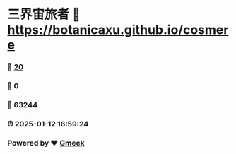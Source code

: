 # 三界宙旅者 :link: https://botanicaxu.github.io/cosmere 
### :page_facing_up: [20](https://botanicaxu.github.io/cosmere/tag.html) 
### :speech_balloon: 0 
### :hibiscus: 63244 
### :alarm_clock: 2025-01-12 16:59:24 
### Powered by :heart: [Gmeek](https://github.com/Meekdai/Gmeek)
